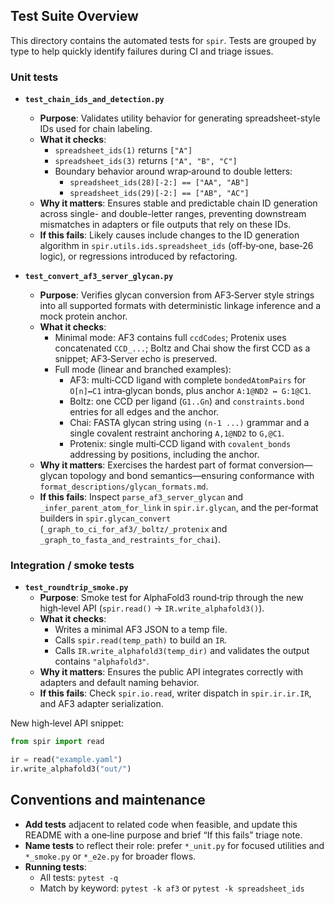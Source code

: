 ## Test Suite Overview

This directory contains the automated tests for `spir`. Tests are grouped by type to help quickly identify failures during CI and triage issues.

### Unit tests

- **`test_chain_ids_and_detection.py`**
  - **Purpose**: Validates utility behavior for generating spreadsheet-style IDs used for chain labeling.
  - **What it checks**:
    - `spreadsheet_ids(1)` returns `["A"]`
    - `spreadsheet_ids(3)` returns `["A", "B", "C"]`
    - Boundary behavior around wrap‑around to double letters:
      - `spreadsheet_ids(28)[-2:] == ["AA", "AB"]`
      - `spreadsheet_ids(29)[-2:] == ["AB", "AC"]`
  - **Why it matters**: Ensures stable and predictable chain ID generation across single- and double-letter ranges, preventing downstream mismatches in adapters or file outputs that rely on these IDs.
  - **If this fails**: Likely causes include changes to the ID generation algorithm in `spir.utils.ids.spreadsheet_ids` (off‑by‑one, base‑26 logic), or regressions introduced by refactoring.

- **`test_convert_af3_server_glycan.py`**
  - **Purpose**: Verifies glycan conversion from AF3‑Server style strings into all supported formats with deterministic linkage inference and a mock protein anchor.
  - **What it checks**:
    - Minimal mode: AF3 contains full `ccdCodes`; Protenix uses concatenated `CCD_...`; Boltz and Chai show the first CCD as a snippet; AF3‑Server echo is preserved.
    - Full mode (linear and branched examples):
      - AF3: multi‑CCD ligand with complete `bondedAtomPairs` for `O[n]↔C1` intra‑glycan bonds, plus anchor `A:1@ND2 ↔ G:1@C1`.
      - Boltz: one CCD per ligand (`G1..Gn`) and `constraints.bond` entries for all edges and the anchor.
      - Chai: FASTA glycan string using `(n‑1 ...)` grammar and a single covalent restraint anchoring `A,1@ND2` to `G,@C1`.
      - Protenix: single multi‑CCD ligand with `covalent_bonds` addressing by positions, including the anchor.
  - **Why it matters**: Exercises the hardest part of format conversion—glycan topology and bond semantics—ensuring conformance with `format_descriptions/glycan_formats.md`.
  - **If this fails**: Inspect `parse_af3_server_glycan` and `_infer_parent_atom_for_link` in `spir.ir.glycan`, and the per‑format builders in `spir.glycan_convert` (`_graph_to_ci_for_af3/_boltz/_protenix` and `_graph_to_fasta_and_restraints_for_chai`).

### Integration / smoke tests

- **`test_roundtrip_smoke.py`**
  - **Purpose**: Smoke test for AlphaFold3 round‑trip through the new high‑level API (`spir.read()` → `IR.write_alphafold3()`).
  - **What it checks**:
    - Writes a minimal AF3 JSON to a temp file.
    - Calls `spir.read(temp_path)` to build an `IR`.
    - Calls `IR.write_alphafold3(temp_dir)` and validates the output contains `"alphafold3"`.
  - **Why it matters**: Ensures the public API integrates correctly with adapters and default naming behavior.
  - **If this fails**: Check `spir.io.read`, writer dispatch in `spir.ir.ir.IR`, and AF3 adapter serialization.

New high‑level API snippet:

```python
from spir import read

ir = read("example.yaml")
ir.write_alphafold3("out/")
```

## Conventions and maintenance

- **Add tests** adjacent to related code when feasible, and update this README with a one‑line purpose and brief “If this fails” triage note.
- **Name tests** to reflect their role: prefer `*_unit.py` for focused utilities and `*_smoke.py` or `*_e2e.py` for broader flows.
- **Running tests**:
  - All tests: `pytest -q`
  - Match by keyword: `pytest -k af3` or `pytest -k spreadsheet_ids`
